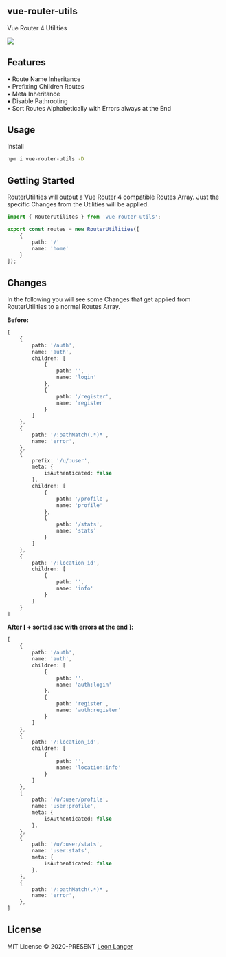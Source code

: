 <h2 align="left">vue-router-utils</h2>

<p align="left">Vue Router 4 Utilities</p>

<p align="left">
<a href="https://www.npmjs.com/package/vue-router-utils">
<img src="https://img.shields.io/npm/v/vue-router-utils?color=222&style=flat-square">
</a>
</p>

## Features

• Route Name Inheritance
<br />
• Prefixing Children Routes
<br />
• Meta Inheritance
<br />
• Disable Pathrooting
<br />
• Sort Routes Alphabetically with Errors always at the End

## Usage

Install

```bash
npm i vue-router-utils -D
```

## Getting Started
RouterUtilities will output a Vue Router 4 compatible Routes Array.
Just the specific Changes from the Utilities will be applied.

```ts
import { RouterUtilites } from 'vue-router-utils';

export const routes = new RouterUtilities([
	{
		path: '/'
		name: 'home'
	}
]);
```

## Changes
In the following you will see some Changes that get applied from RouterUtilities to a normal Routes Array.

**Before:**
```ts
[
	{
		path: '/auth',
		name: 'auth',
		children: [
			{
				path: '',
				name: 'login'
			},
			{
				path: '/register',
				name: 'register'
			}
		]
	},
	{
		path: '/:pathMatch(.*)*',
		name: 'error',
	},
	{
		prefix: '/u/:user',
		meta: {
			isAuthenticated: false
		},
		children: [
			{
				path: '/profile',
				name: 'profile'
			},
			{
				path: '/stats',
				name: 'stats'
			}
		]
	},
	{
		path: '/:location_id',
		children: [
			{
				path: '',
				name: 'info'
			}
		]
	}
]
```

**After [ + sorted asc with errors at the end ]:**
```ts
[
	{
		path: '/auth',
		name: 'auth',
		children: [
			{
				path: '',
				name: 'auth:login'
			},
			{
				path: 'register',
				name: 'auth:register'
			}
		]
	},
	{
		path: '/:location_id',
		children: [
			{
				path: '',
				name: 'location:info'
			}
		]
	},
	{
		path: '/u/:user/profile',
		name: 'user:profile',
		meta: {
			isAuthenticated: false
		},
	},
	{
		path: '/u/:user/stats',
		name: 'user:stats',
		meta: {
			isAuthenticated: false
		},
	},
	{
		path: '/:pathMatch(.*)*',
		name: 'error',
	},
]
```

## License

MIT License © 2020-PRESENT [Leon Langer](https://github.com/subwaytime)
